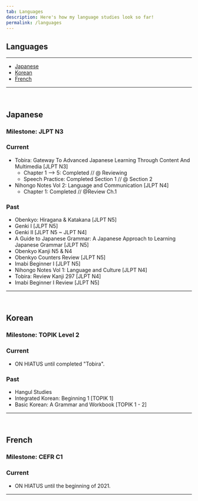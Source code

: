 ```yaml
---
tab: Languages
description: Here's how my language studies look so far!
permalink: /languages
---
```


## Languages

---

- [Japanese](#japanese)
- [Korean](#korean)
- [French](#french)

---

 
## Japanese
### Milestone: JLPT N3

### Current
- Tobira: Gateway To Advanced Japanese Learning Through Content And Multimedia [JLPT N3]
  - Chapter 1 --> 5: Completed // @ Reviewing
  - Speech Practice: Completed Section 1 // @ Section 2
- Nihongo Notes Vol 2: Language and Communication [JLPT N4]
  - Chapter 1: Completed // @Review Ch.1

### Past
- Obenkyo: Hiragana & Katakana [JLPT N5]
- Genki I [JLPT N5]
- Genki II [JLPT N5 ~ JLPT N4]
- A Guide to Japanese Grammar: A Japanese Approach to Learning Japanese Grammar [JLPT N5]
- Obenkyo Kanji N5 & N4
- Obenkyo Counters Review [JLPT N5]
- Imabi Beginner I [JLPT N5]
- Nihongo Notes Vol 1: Language and Culture [JLPT N4]
- Tobira: Review Kanji 297 [JLPT N4]
- Imabi Beginner I Review [JLPT N5]

---

 
## Korean
### Milestone: TOPIK Level 2

### Current
- ON HIATUS until completed "Tobira".

### Past
- Hangul Studies
- Integrated Korean: Beginning 1 [TOPIK 1]
- Basic Korean: A Grammar and Workbook [TOPIK 1 - 2]

---
 
## French
### Milestone: CEFR C1

### Current
- ON HIATUS until the beginning of 2021.

---
 
